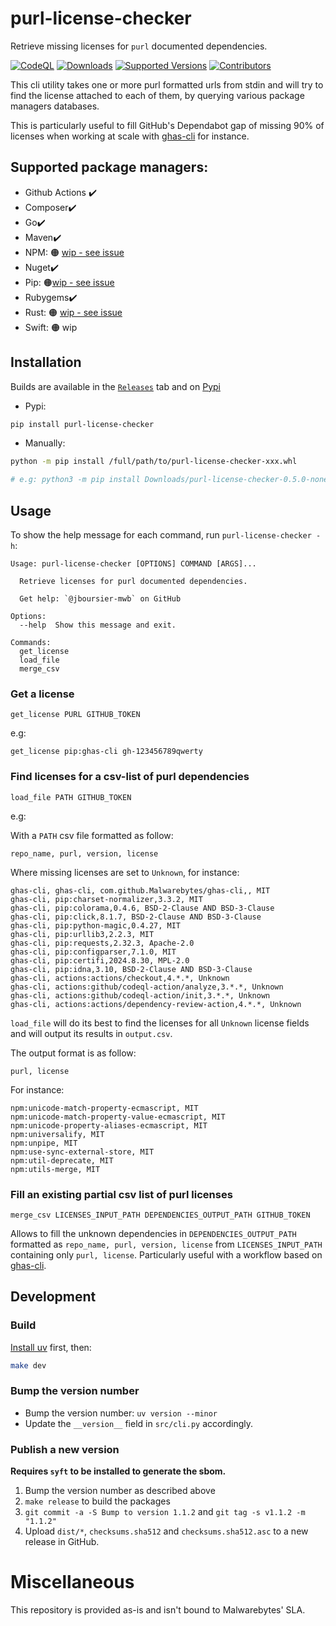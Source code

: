 # purl-license-checker

Retrieve missing licenses for `purl` documented dependencies.


[![CodeQL](https://github.com/Malwarebytes/purl-license-checker/actions/workflows/codeql.yml/badge.svg?branch=main)](https://github.com/Malwarebytes/purl-license-checker/actions/workflows/codeql.yml)
[![Downloads](https://static.pepy.tech/personalized-badge/purl-license-checker?period=total&units=international_system&left_color=grey&right_color=blue&left_text=Downloads)](https://pepy.tech/project/purl-license-checker)
[![Supported Versions](https://img.shields.io/pypi/pyversions/purl-license-checker.svg)](https://pypi.org/project/purl-license-checker)
[![Contributors](https://img.shields.io/github/contributors/malwarebytes/purl-license-checker.svg)](https://github.com/malwarebytes/purl-license-checker/graphs/contributors)


This cli utility takes one or more purl formatted urls from stdin and will try to find the license attached to each of them, by querying various package managers databases.

This is particularly useful to fill GitHub's Dependabot gap of missing 90% of licenses when working at scale with [ghas-cli](https://github.com/Malwarebytes/ghas-cli
) for instance.

## Supported package managers:

- Github Actions ✔️
- Composer✔️
- Go✔️
- Maven✔️
- NPM: 🟠 [wip - see issue](https://github.com/Malwarebytes/purl-license-checker/issues/10)
- Nuget✔️
- Pip: 🟠[wip - see issue](https://github.com/Malwarebytes/purl-license-checker/issues/7)
- Rubygems✔️
- Rust: 🟠 [wip - see issue](https://github.com/Malwarebytes/purl-license-checker/issues/12)
- Swift: 🟠 wip

## Installation

Builds are available in the [`Releases`](https://github.com/Malwarebytes/purl-license-checker/releases) tab and on [Pypi](https://pypi.org/project/purl-license-checker/)

* Pypi:

```bash
pip install purl-license-checker
```

* Manually:

```bash
python -m pip install /full/path/to/purl-license-checker-xxx.whl

# e.g: python3 -m pip install Downloads/purl-license-checker-0.5.0-none-any.whl
```

## Usage

To show the help message for each command, run `purl-license-checker -h`:

```
Usage: purl-license-checker [OPTIONS] COMMAND [ARGS]...

  Retrieve licenses for purl documented dependencies.

  Get help: `@jboursier-mwb` on GitHub

Options:
  --help  Show this message and exit.

Commands:
  get_license
  load_file
  merge_csv
```

### Get a license

```
get_license PURL GITHUB_TOKEN
```

e.g:

```
get_license pip:ghas-cli gh-123456789qwerty
```

### Find licenses for a csv-list of purl dependencies

```
load_file PATH GITHUB_TOKEN
```

e.g:

With a `PATH` csv file formatted as follow:

```csv
repo_name, purl, version, license
```

Where missing licenses are set to `Unknown`, for instance:

```csv
ghas-cli, ghas-cli, com.github.Malwarebytes/ghas-cli,, MIT
ghas-cli, pip:charset-normalizer,3.3.2, MIT
ghas-cli, pip:colorama,0.4.6, BSD-2-Clause AND BSD-3-Clause
ghas-cli, pip:click,8.1.7, BSD-2-Clause AND BSD-3-Clause
ghas-cli, pip:python-magic,0.4.27, MIT
ghas-cli, pip:urllib3,2.2.3, MIT
ghas-cli, pip:requests,2.32.3, Apache-2.0
ghas-cli, pip:configparser,7.1.0, MIT
ghas-cli, pip:certifi,2024.8.30, MPL-2.0
ghas-cli, pip:idna,3.10, BSD-2-Clause AND BSD-3-Clause
ghas-cli, actions:actions/checkout,4.*.*, Unknown
ghas-cli, actions:github/codeql-action/analyze,3.*.*, Unknown
ghas-cli, actions:github/codeql-action/init,3.*.*, Unknown
ghas-cli, actions:actions/dependency-review-action,4.*.*, Unknown
```

`load_file` will do its best to find the licenses for all `Unknown` license fields and will output its results in `output.csv`.

The output format is as follow:

```csv
purl, license
```

For instance:

```csv
npm:unicode-match-property-ecmascript, MIT
npm:unicode-match-property-value-ecmascript, MIT
npm:unicode-property-aliases-ecmascript, MIT
npm:universalify, MIT
npm:unpipe, MIT
npm:use-sync-external-store, MIT
npm:util-deprecate, MIT
npm:utils-merge, MIT
```

### Fill an existing partial csv list of purl licenses
```
merge_csv LICENSES_INPUT_PATH DEPENDENCIES_OUTPUT_PATH GITHUB_TOKEN
```

Allows to fill the unknown dependencies in `DEPENDENCIES_OUTPUT_PATH` formatted as `repo_name, purl, version, license` from `LICENSES_INPUT_PATH` containing only `purl, license`.
Particularly useful with a workflow based on [ghas-cli](https://github.com/Malwarebytes/ghas-cli).

## Development

### Build

[Install uv](https://docs.astral.sh/uv/getting-started/installation/) first, then:

```bash
make dev
```

### Bump the version number

* Bump the version number: `uv version --minor`
* Update the `__version__` field in `src/cli.py` accordingly.

### Publish a new version

**Requires `syft` to be installed to generate the sbom.**

1. Bump the version number as described above
2. `make release` to build the packages
3. `git commit -a -S Bump to version 1.1.2` and `git tag -s v1.1.2 -m "1.1.2"`
4. Upload `dist/*`, `checksums.sha512` and `checksums.sha512.asc` to a new release in GitHub.




# Miscellaneous

This repository is provided as-is and isn't bound to Malwarebytes' SLA.

